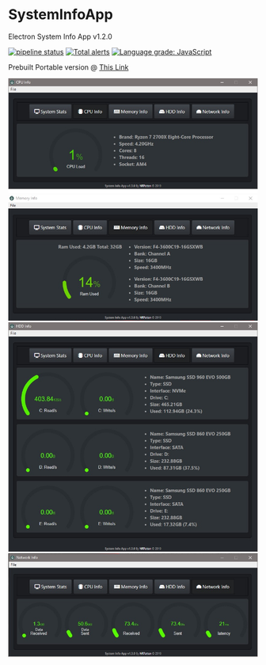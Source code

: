 # SystemInfoApp
Electron System Info App v1.2.0

[![pipeline status](https://gitlab.com/nrpatten/SysInfoApp/badges/master/pipeline.svg)](https://gitlab.com/nrpatten/SysInfoApp/commits/master)
[![Total alerts](https://img.shields.io/lgtm/alerts/g/nrpatten/SysInfoApp.svg?logo=lgtm&logoWidth=18)](https://lgtm.com/projects/g/nrpatten/SysInfoApp/alerts/)
[![Language grade: JavaScript](https://img.shields.io/lgtm/grade/javascript/g/nrpatten/SysInfoApp.svg?logo=lgtm&logoWidth=18)](https://lgtm.com/projects/g/nrpatten/SysInfoApp/context:javascript)

Prebuilt Portable version @ [This Link](https://github.com/nrpatten/SysInfoApp/releases/tag/v1.2)

![CPU](pics/CPU.jpg)
![RAM](pics/RAM.jpg)
![HDD](pics/HDD.jpg)
![NET](pics/NET.jpg)
